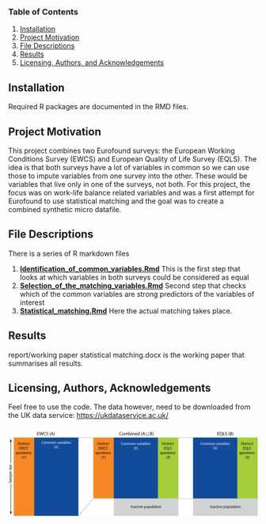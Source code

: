 
### Table of Contents

1. [Installation](#installation)
2. [Project Motivation](#motivation)
3. [File Descriptions](#files)
4. [Results](#results)
5. [Licensing, Authors, and Acknowledgements](#licensing)

## Installation <a name="installation"></a>

Required R packages are documented in the RMD files.

## Project Motivation<a name="motivation"></a>

This project combines two Eurofound surveys: the European Working Conditions Survey (EWCS) and European Quality of Life Survey (EQLS). The idea is that both surveys have a lot of variables in common so we can use those to impute variables from one survey into the other. These would be variables that live only in one of the surveys, not both. For this project, the focus was on work-life balance related variables and was a first attempt for Eurofound to use statistical matching and the goal was to create a combined synthetic micro datafile.

## File Descriptions <a name="files"></a>

There is a series of R markdown files

1. [**Identification_of_common_variables.Rmd**](http://htmlpreview.github.io/?https://github.com/mwilkens1/statmatch/blob/master/identification_of_common_variables.html) This is the first step that looks at which variables in both surveys could be considered as equal
2. [**Selection_of_the_matching_variables.Rmd**](http://htmlpreview.github.io/?https://github.com/mwilkens1/statmatch/blob/master/selection_of_the_matching_variables.html) Second step that checks which of the common variables are strong predictors of the variables of interest
3. [**Statistical_matching.Rmd**](http://htmlpreview.github.io/?https://github.com/mwilkens1/statmatch/blob/master/statistical_matching.html) Here the actual matching takes place.

## Results<a name="results"></a>

report/working paper statistical matching.docx is the working paper that summarises all results.

## Licensing, Authors, Acknowledgements<a name="licensing"></a>

Feel free to use the code. The data however, need to be downloaded from the UK data service: https://ukdataservice.ac.uk/

 ![Statistical Matching](statmatch.png)
